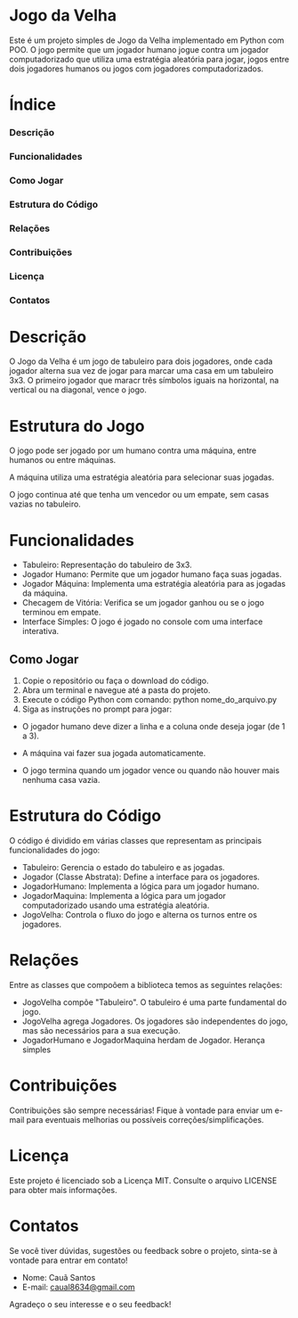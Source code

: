 # Jogo da Velha

Este é um projeto simples de Jogo da Velha implementado em Python com POO. O jogo permite que um jogador humano jogue contra um jogador computadorizado que utiliza uma estratégia aleatória para jogar, jogos entre dois jogadores humanos ou jogos com jogadores computadorizados.

# Índice

### Descrição
### Funcionalidades
### Como Jogar
### Estrutura do Código
### Relações
### Contribuições
### Licença
### Contatos

# Descrição

O Jogo da Velha é um jogo de tabuleiro para dois jogadores, onde cada jogador alterna sua vez de jogar para marcar uma casa em um tabuleiro 3x3. O primeiro jogador que maracr três símbolos iguais na horizontal, na vertical ou na diagonal, vence o jogo.

# Estrutura do Jogo

 O jogo pode ser jogado por um humano contra uma máquina, entre humanos ou entre máquinas.

 A máquina utiliza uma estratégia aleatória para selecionar suas jogadas.

 O jogo continua até que tenha um vencedor ou um empate, sem casas vazias no tabuleiro.

# Funcionalidades
- Tabuleiro: Representação do tabuleiro de 3x3.
- Jogador Humano: Permite que um jogador humano faça suas jogadas.
- Jogador Máquina: Implementa uma estratégia aleatória para as jogadas da máquina.
- Checagem de Vitória: Verifica se um jogador ganhou ou se o jogo terminou em empate.
- Interface Simples: O jogo é jogado no console com uma interface interativa.

## Como Jogar
1. Copie o repositório ou faça o download do código.
2. Abra um terminal e navegue até a pasta do projeto.
3. Execute o código Python com comando:
   python nome_do_arquivo.py
4. Siga as instruções no prompt para jogar:

 - O jogador humano deve dizer a linha e a coluna onde deseja jogar (de 1 a 3).

 - A máquina vai fazer sua jogada automaticamente.

 - O jogo termina quando um jogador vence ou quando não houver mais nenhuma casa vazia.

# Estrutura do Código
O código é dividido em várias classes que representam as principais funcionalidades do jogo:

- Tabuleiro: Gerencia o estado do tabuleiro e as jogadas.
-  Jogador (Classe Abstrata): Define a interface para os jogadores.
- JogadorHumano: Implementa a lógica para um jogador humano.
- JogadorMaquina: Implementa a lógica para um jogador computadorizado usando uma estratégia aleatória.
- JogoVelha: Controla o fluxo do jogo e alterna os turnos entre os jogadores.

# Relações
Entre as classes que compoõem a biblioteca temos as seguintes relações:

- JogoVelha compõe "Tabuleiro". O tabuleiro é uma parte fundamental do jogo.
- JogoVelha agrega Jogadores. Os jogadores são independentes do jogo, mas são necessários para a sua execução.
- JogadorHumano e JogadorMaquina herdam de Jogador. Herança simples

# Contribuições
Contribuições são sempre necessárias! Fique à vontade para enviar um e-mail para eventuais melhorias ou possíveis correções/simplificações.

# Licença
Este projeto é licenciado sob a Licença MIT. Consulte o arquivo LICENSE para obter mais informações.

# Contatos
Se você tiver dúvidas, sugestões ou feedback sobre o projeto, sinta-se à vontade para entrar em contato!

- Nome: Cauã Santos
- E-mail: caual8634@gmail.com

Agradeço o seu interesse e o seu feedback!